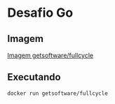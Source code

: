 # Desafio Go
## Imagem

[Imagem getsoftware/fullcycle](https://hub.docker.com/r/getsoftware/fullcycle)

## Executando
```shell
docker run getsoftware/fullcycle
```